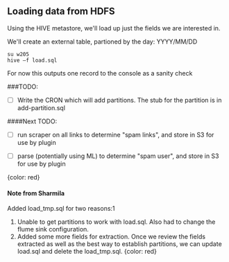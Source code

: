 ## Loading data from HDFS ##

Using the HIVE metastore, we'll load up just the fields we are interested in.

We'll create an external table, partioned by the day: YYYY/MM/DD   

```
su w205
hive –f load.sql
```

For now this outputs one record to the console as a sanity check


###TODO:    
- [ ] Write the CRON which will add partitions. The stub for the partition is in add-partition.sql

####Next TODO:      

- [ ] run scraper on all links to determine "spam links", and store in S3 for use by plugin  
- [ ] parse (potentially using ML) to determine "spam user", and store in S3 for use by plugin  


{color: red}
#### Note from Sharmila
Added load_tmp.sql for two reasons:1
1) Unable to get partitions to work with load.sql. Also had to change the flume sink configuration.
2) Added some more fields for extraction. 
Once we review the fields extracted as well as the best way to establish partitions, we can update load.sql and delete the load_tmp.sql.
{color: red}